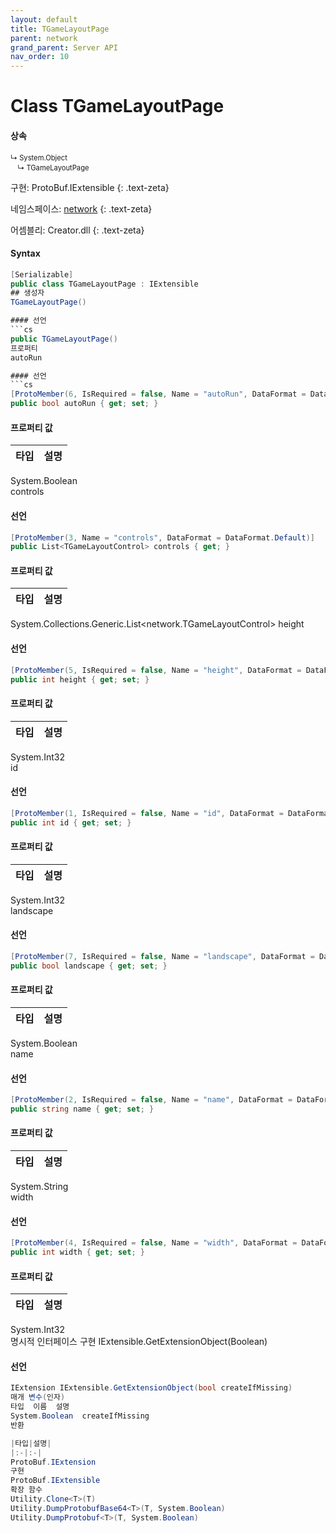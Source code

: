 ```yaml
---
layout: default
title: TGameLayoutPage
parent: network
grand_parent: Server API
nav_order: 10
---
```


# Class TGameLayoutPage

#### 상속
<div class="code-example" markdown="1" style = "font-size:0.8em;">
↳ System.Object<br/>
　↳ TGameLayoutPage
</div>

구현: ProtoBuf.IExtensible
{: .text-zeta}

네임스페이스: [network](../)
{: .text-zeta}

어셈블리: Creator.dll
{: .text-zeta}

#### Syntax
```cs
[Serializable]
public class TGameLayoutPage : IExtensible
## 생성자
TGameLayoutPage()

#### 선언
```cs
public TGameLayoutPage()
프로퍼티
autoRun

#### 선언
```cs
[ProtoMember(6, IsRequired = false, Name = "autoRun", DataFormat = DataFormat.Default)]
public bool autoRun { get; set; }
```
#### 프로퍼티 값

|타입|설명|
|:-|:-|
System.Boolean	
controls

#### 선언
```cs
[ProtoMember(3, Name = "controls", DataFormat = DataFormat.Default)]
public List<TGameLayoutControl> controls { get; }
```
#### 프로퍼티 값

|타입|설명|
|:-|:-|
System.Collections.Generic.List<network.TGameLayoutControl>	
height

#### 선언
```cs
[ProtoMember(5, IsRequired = false, Name = "height", DataFormat = DataFormat.TwosComplement)]
public int height { get; set; }
```
#### 프로퍼티 값

|타입|설명|
|:-|:-|
System.Int32	
id

#### 선언
```cs
[ProtoMember(1, IsRequired = false, Name = "id", DataFormat = DataFormat.TwosComplement)]
public int id { get; set; }
```
#### 프로퍼티 값

|타입|설명|
|:-|:-|
System.Int32	
landscape

#### 선언
```cs
[ProtoMember(7, IsRequired = false, Name = "landscape", DataFormat = DataFormat.Default)]
public bool landscape { get; set; }
```
#### 프로퍼티 값

|타입|설명|
|:-|:-|
System.Boolean	
name

#### 선언
```cs
[ProtoMember(2, IsRequired = false, Name = "name", DataFormat = DataFormat.Default)]
public string name { get; set; }
```
#### 프로퍼티 값

|타입|설명|
|:-|:-|
System.String	
width

#### 선언
```cs
[ProtoMember(4, IsRequired = false, Name = "width", DataFormat = DataFormat.TwosComplement)]
public int width { get; set; }
```
#### 프로퍼티 값

|타입|설명|
|:-|:-|
System.Int32	
명시적 인터페이스 구현
IExtensible.GetExtensionObject(Boolean)

#### 선언
```cs
IExtension IExtensible.GetExtensionObject(bool createIfMissing)
매개 변수(인자)
타입	이름	설명
System.Boolean	createIfMissing	
반환

|타입|설명|
|:-|:-|
ProtoBuf.IExtension	
구현
ProtoBuf.IExtensible
확장 함수
Utility.Clone<T>(T)
Utility.DumpProtobufBase64<T>(T, System.Boolean)
Utility.DumpProtobuf<T>(T, System.Boolean)